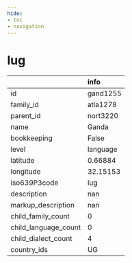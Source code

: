```yaml
---
hide:
- toc
- navigation
---
```

# lug
|                      | info     |
|:---------------------|:---------|
| id                   | gand1255 |
| family_id            | atla1278 |
| parent_id            | nort3220 |
| name                 | Ganda    |
| bookkeeping          | False    |
| level                | language |
| latitude             | 0.66884  |
| longitude            | 32.15153 |
| iso639P3code         | lug      |
| description          | nan      |
| markup_description   | nan      |
| child_family_count   | 0        |
| child_language_count | 0        |
| child_dialect_count  | 4        |
| country_ids          | UG       |